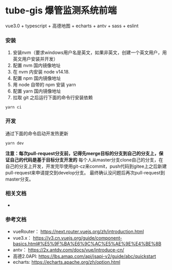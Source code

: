 # tube-gis 爆管监测系统前端
vue3.0 + typescript + 高德地图 + echarts + antv + sass + eslint

### 安装

1. 安装nvm（要求windows用户名是英文，如果非英文，创建一个英文用户，用英文用户安装并开发）
2. 配置 nvm 国内镜像地址
3. 在 nvm 内安装 node v14.18.
4. 配置 npm 国内镜像地址
5. 用 node 自带的 npm 安装 yarn
6. 配置 yarn 国内镜像地址
7. 拉取 git 之后运行下面的命令行安装依赖

```
yarn ci
```

### 开发
通过下面的命令启动开发热更新
```
yarn dev
```
**注意：每次pull-request分支前，记得先merge目标的分支到自己的分支上，保证自己的代码是基于目标分支开发的**
每个人从master分支clone自己的分支，在自己的分支上开发，开发完毕使用git-cz来commit，push代码到gitee上之后新建pull-request来申请提交到develop分支。
最终确认没问题后再次pull-request到master分支。

### 相关文档
-

### 参考文档
* vueRouter： https://next.router.vuejs.org/zh/introduction.html
* vue3.x： https://v3.cn.vuejs.org/guide/component-basics.html#%E5%9F%BA%E6%9C%AC%E5%AE%9E%E4%BE%8B
* antv： https://2x.antdv.com/docs/vue/introduce-cn/
* 高德2.0API: https://lbs.amap.com/api/jsapi-v2/guide/abc/quickstart
* echarts: https://echarts.apache.org/zh/option.html